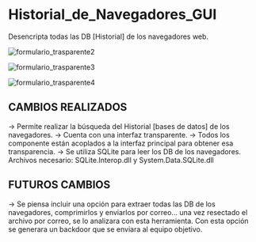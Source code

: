 # Historial_de_Navegadores_GUI
Desencripta todas las DB [Historial] de los navegadores web.

![formulario_trasparente2](https://github.com/gohset/Historial_de_Navegadores_GUI/assets/76674375/45fdab5f-76eb-483b-a435-8854132fa678)

![formulario_trasparente3](https://github.com/gohset/Historial_de_Navegadores_GUI/assets/76674375/6086168d-1a0b-4c83-8e49-0444a4772390)

![formulario_trasparente4](https://github.com/gohset/Historial_de_Navegadores_GUI/assets/76674375/f67631c2-f6fe-4c3d-90e7-038ac941aded)


## CAMBIOS REALIZADOS

-> Permite realizar la búsqueda del Historial [bases de datos] de los navegadores.
-> Cuenta con una interfaz transparente.
-> Todos los componente están acoplados a la interfaz principal para obtener esa transparencia.
-> Se utiliza SQLite para leer los DB de los navegadores.
Archivos necesario: SQLite.Interop.dll y System.Data.SQLite.dll

## FUTUROS CAMBIOS

-> Se piensa incluir una opción para extraer todas las DB de los navegadores, comprimirlos y enviarlos por correo...
una vez resectado el archivo por correo, se lo analizara con esta herramienta.
Con esta opción se generara un backdoor que se enviara al equipo objetivo. 
